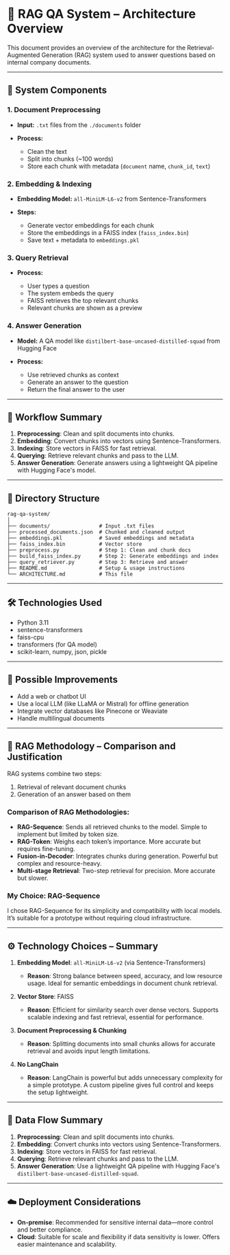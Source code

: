 # 📐 RAG QA System – Architecture Overview

This document provides an overview of the architecture for the Retrieval-Augmented Generation (RAG) system used to answer questions based on internal company documents.

---

## 🧱 System Components

### 1. **Document Preprocessing**

* **Input:** `.txt` files from the `./documents` folder
* **Process:**

  * Clean the text
  * Split into chunks (\~100 words)
  * Store each chunk with metadata (`document` name, `chunk_id`, `text`)

### 2. **Embedding & Indexing**

* **Embedding Model:** `all-MiniLM-L6-v2` from Sentence-Transformers
* **Steps:**

  * Generate vector embeddings for each chunk
  * Store the embeddings in a FAISS index (`faiss_index.bin`)
  * Save text + metadata to `embeddings.pkl`

### 3. **Query Retrieval**

* **Process:**

  * User types a question
  * The system embeds the query
  * FAISS retrieves the top relevant chunks
  * Relevant chunks are shown as a preview

### 4. **Answer Generation**

* **Model:** A QA model like `distilbert-base-uncased-distilled-squad` from Hugging Face
* **Process:**

  * Use retrieved chunks as context
  * Generate an answer to the question
  * Return the final answer to the user

---

## 🔄 Workflow Summary

1. **Preprocessing**: Clean and split documents into chunks.
2. **Embedding**: Convert chunks into vectors using Sentence-Transformers.
3. **Indexing**: Store vectors in FAISS for fast retrieval.
4. **Querying**: Retrieve relevant chunks and pass to the LLM.
5. **Answer Generation**: Generate answers using a lightweight QA pipeline with Hugging Face's model.

---

## 🔧 Directory Structure

```
rag-qa-system/
│
├── documents/                # Input .txt files
├── processed_documents.json  # Chunked and cleaned output
├── embeddings.pkl            # Saved embeddings and metadata
├── faiss_index.bin           # Vector store
├── preprocess.py             # Step 1: Clean and chunk docs
├── build_faiss_index.py      # Step 2: Generate embeddings and index
├── query_retriever.py        # Step 3: Retrieve and answer
├── README.md                 # Setup & usage instructions
└── ARCHITECTURE.md           # This file
```

---

## 🛠️ Technologies Used

* Python 3.11
* sentence-transformers
* faiss-cpu
* transformers (for QA model)
* scikit-learn, numpy, json, pickle

---

## 🚀 Possible Improvements

* Add a web or chatbot UI
* Use a local LLM (like LLaMA or Mistral) for offline generation
* Integrate vector databases like Pinecone or Weaviate
* Handle multilingual documents

---

## 🧩 RAG Methodology – Comparison and Justification

RAG systems combine two steps:

1. Retrieval of relevant document chunks
2. Generation of an answer based on them

### Comparison of RAG Methodologies:

* **RAG-Sequence**: Sends all retrieved chunks to the model. Simple to implement but limited by token size.
* **RAG-Token**: Weighs each token’s importance. More accurate but requires fine-tuning.
* **Fusion-in-Decoder**: Integrates chunks during generation. Powerful but complex and resource-heavy.
* **Multi-stage Retrieval**: Two-step retrieval for precision. More accurate but slower.

### My Choice: **RAG-Sequence**

I chose RAG-Sequence for its simplicity and compatibility with local models. It’s suitable for a prototype without requiring cloud infrastructure.

---

## ⚙️ Technology Choices – Summary

1. **Embedding Model**: `all-MiniLM-L6-v2` (via Sentence-Transformers)

   * **Reason**: Strong balance between speed, accuracy, and low resource usage. Ideal for semantic embeddings in document chunk retrieval.

2. **Vector Store**: FAISS

   * **Reason**: Efficient for similarity search over dense vectors. Supports scalable indexing and fast retrieval, essential for performance.

3. **Document Preprocessing & Chunking**

   * **Reason**: Splitting documents into small chunks allows for accurate retrieval and avoids input length limitations.

4. **No LangChain**

   * **Reason**: LangChain is powerful but adds unnecessary complexity for a simple prototype. A custom pipeline gives full control and keeps the setup lightweight.

---

## 🔄 Data Flow Summary

1. **Preprocessing**: Clean and split documents into chunks.
2. **Embedding**: Convert chunks into vectors using Sentence-Transformers.
3. **Indexing**: Store vectors in FAISS for fast retrieval.
4. **Querying**: Retrieve relevant chunks and pass to the LLM.
5. **Answer Generation**: Use a lightweight QA pipeline with Hugging Face's `distilbert-base-uncased-distilled-squad`.

---

## ☁️ Deployment Considerations

* **On-premise**: Recommended for sensitive internal data—more control and better compliance.
* **Cloud**: Suitable for scale and flexibility if data sensitivity is lower. Offers easier maintenance and scalability.



